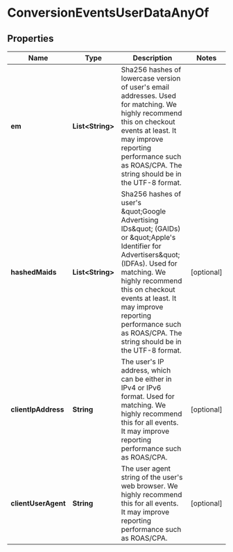 

# ConversionEventsUserDataAnyOf


## Properties

| Name | Type | Description | Notes |
|------------ | ------------- | ------------- | -------------|
|**em** | **List&lt;String&gt;** | Sha256 hashes of lowercase version of user&#39;s email addresses. Used for matching. We highly recommend this on checkout events at least. It may improve reporting performance such as ROAS/CPA. The string should be in the UTF-8 format. |  |
|**hashedMaids** | **List&lt;String&gt;** | Sha256 hashes of user&#39;s \&quot;Google Advertising IDs\&quot; (GAIDs) or \&quot;Apple&#39;s Identifier for Advertisers\&quot; (IDFAs). Used for matching. We highly recommend this on checkout events at least. It may improve reporting performance such as ROAS/CPA. The string should be in the UTF-8 format. |  [optional] |
|**clientIpAddress** | **String** | The user&#39;s IP address, which can be either in IPv4 or IPv6 format. Used for matching. We highly recommend this for all events. It may improve reporting performance such as ROAS/CPA. |  [optional] |
|**clientUserAgent** | **String** | The user agent string of the user&#39;s web browser. We highly recommend this for all events. It may improve reporting performance such as ROAS/CPA. |  [optional] |



